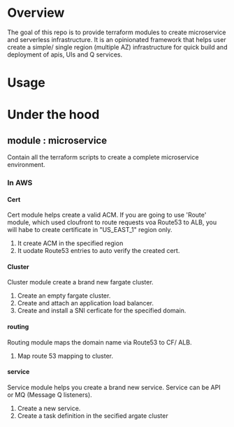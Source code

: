 # Overview
The goal of this repo is to provide terraform modules to create microservice and serverless infrastructure. 
It is an opinionated framework that helps user create a simple/ single region (multiple AZ) infrastructure for quick
build and deployment of apis, UIs and Q services.

# Usage

# Under the hood
## module : microservice
Contain all the terraform scripts to create a complete microservice environment.
### In AWS

#### Cert
Cert module helps create a valid ACM. If you are going to use 'Route' module, which used cloufront to route requests voa Route53 to ALB, you will habe to create certificate in "US_EAST_1" region only.

1. It create ACM in the specified region
2. It uodate Route53 entries to auto verify the created cert.

#### Cluster
Cluster module create a brand new fargate cluster.

1. Create an empty fargate cluster. 
2. Create and attach an application load balancer. 
3. Create and install a SNI cerficate for the specified domain.

#### routing
Routing module maps the domain name via Route53 to CF/ ALB.

1. Map route 53 mapping to cluster.

#### service
Service module helps you create a brand new service. Service can be API or MQ (Message Q listeners).

1. Create a new service.
2. Create a task definition in the secified argate cluster

